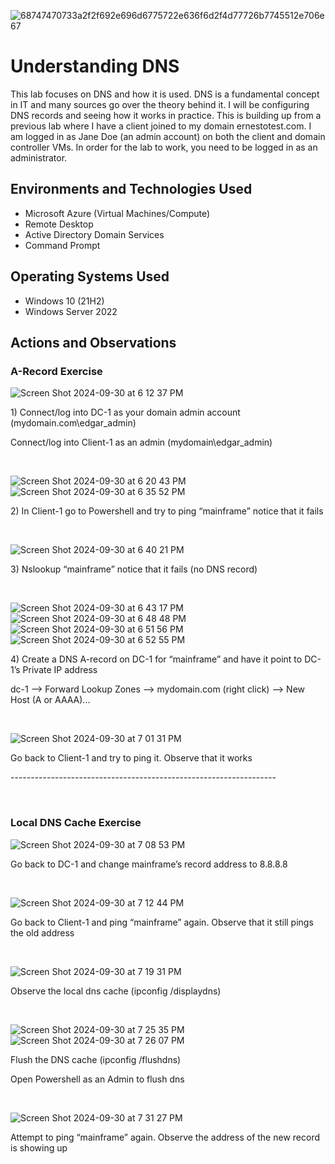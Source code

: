 <p align="center">

![68747470733a2f2f692e696d6775722e636f6d2f4d77726b7745512e706e67](https://github.com/user-attachments/assets/1a803279-404c-49b1-8aef-436af542d83b)
</p>
<h1>Understanding DNS</h1>
This lab focuses on DNS and how it is used. DNS is a fundamental concept in IT and many sources go over the theory behind it.
I will be configuring DNS records and seeing how it works in practice. This is building up from a previous lab where I have a client joined to my domain ernestotest.com.
I am logged in as Jane Doe (an admin account) on both the client and domain controller VMs. In order for the lab to work, you need to be logged in as an administrator.

<h2>Environments and Technologies Used</h2>


- Microsoft Azure (Virtual Machines/Compute)
- Remote Desktop
- Active Directory Domain Services
- Command Prompt

<h2>Operating Systems Used </h2>

- Windows 10 (21H2)
- Windows Server 2022



<h2>Actions and Observations</h2>

<p>
  <h3> A-Record Exercise </h3>
  
![Screen Shot 2024-09-30 at 6 12 37 PM](https://github.com/user-attachments/assets/7508ab08-2e3b-4745-891c-f8b0e9db2844)

</p>
<p>
1) Connect/log into DC-1 as your domain admin account (mydomain.com\edgar_admin) <p/>
Connect/log into Client-1 as an admin (mydomain\edgar_admin)
</p>
<br />

<p>

![Screen Shot 2024-09-30 at 6 20 43 PM](https://github.com/user-attachments/assets/77d7e6d1-bdc9-467c-9a31-d3ce5e7cb039)
![Screen Shot 2024-09-30 at 6 35 52 PM](https://github.com/user-attachments/assets/243b9c1a-3e8a-45ea-839c-ad7b8403a580)

</p>
<p>
2) In Client-1 go to Powershell and try to ping “mainframe” notice that it fails
</p>
<br />

<p>

![Screen Shot 2024-09-30 at 6 40 21 PM](https://github.com/user-attachments/assets/7d3ec79b-8939-4a0d-a795-52941a842aaf)

</p>
<p> 3) Nslookup “mainframe” notice that it fails (no DNS record)
</p>
<br />

<p>

![Screen Shot 2024-09-30 at 6 43 17 PM](https://github.com/user-attachments/assets/e3ade6f3-86b7-471a-8d1e-e98b4ec48e64)
![Screen Shot 2024-09-30 at 6 48 48 PM](https://github.com/user-attachments/assets/5d374b6f-9de4-4623-bc56-ddaae612945c)
![Screen Shot 2024-09-30 at 6 51 56 PM](https://github.com/user-attachments/assets/df375eb7-be1c-45de-97bd-c8264a9ca8e2)
![Screen Shot 2024-09-30 at 6 52 55 PM](https://github.com/user-attachments/assets/e0825866-c134-4435-83dd-eba26be6f82c)


</p>
<p> 4) Create a DNS A-record on DC-1 for “mainframe” and have it point to DC-1’s Private IP address <p/> 
  dc-1 --> Forward Lookup Zones --> mydomain.com (right click) --> New Host (A or AAAA)... 
</p>
<br />

<p>

![Screen Shot 2024-09-30 at 7 01 31 PM](https://github.com/user-attachments/assets/5ab3bd5e-0fa1-4833-b4aa-54d015b5702a)
  
</p>
<p>
Go back to Client-1 and try to ping it. Observe that it works <p/>
------------------------------------------------------------------
</p>
<br />

<p>
    <h3> Local DNS Cache Exercise </h3>
  
![Screen Shot 2024-09-30 at 7 08 53 PM](https://github.com/user-attachments/assets/01b6aaae-6a6c-46c5-b8ce-a0e3ef9c5b12)

</p>
<p>Go back to DC-1 and change mainframe’s record address to 8.8.8.8
</p>
<br />

<p>
  
![Screen Shot 2024-09-30 at 7 12 44 PM](https://github.com/user-attachments/assets/b74b5734-ea03-480f-9817-0a8e3fc8bf06)

</p>
<p>
Go back to Client-1 and ping “mainframe” again. Observe that it still pings the old address
</p>
<br />

<p>
  
![Screen Shot 2024-09-30 at 7 19 31 PM](https://github.com/user-attachments/assets/c2d4a77b-4e00-4003-981c-fbc9e8ad3e4a)

</p>
<p>
  Observe the local dns cache (ipconfig /displaydns)
</p>
<br />

<p>
  
![Screen Shot 2024-09-30 at 7 25 35 PM](https://github.com/user-attachments/assets/a4bf5821-8378-40a8-9c80-f310d738960c)
![Screen Shot 2024-09-30 at 7 26 07 PM](https://github.com/user-attachments/assets/1bfa4608-1301-448b-8f6a-269ed300dc0a)


</p>
<p>
Flush the DNS cache (ipconfig /flushdns) <p/>
  Open Powershell as an Admin to flush dns
</p>
<br />

<p>
  
![Screen Shot 2024-09-30 at 7 31 27 PM](https://github.com/user-attachments/assets/b31d6b21-1444-49e2-b252-3d9ddbda5e25)

</p>
<p>
  Attempt to ping “mainframe” again. Observe the address of the new record is showing up
</p>
<br />
